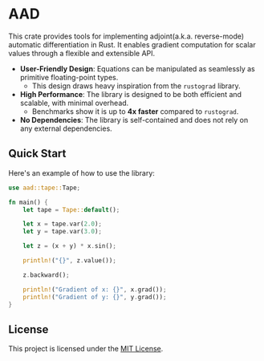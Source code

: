 # AAD

This crate provides tools for implementing adjoint(a.k.a. reverse-mode) automatic differentiation in Rust. It
enables gradient computation for scalar values through a flexible and extensible API.

- **User-Friendly Design**: Equations can be manipulated as seamlessly as primitive floating-point types.
    - This design draws heavy inspiration from the `rustograd` library.
- **High Performance**: The library is designed to be both efficient and scalable, with minimal overhead.
    - Benchmarks show it is up to **4x faster** compared to `rustograd`.
- **No Dependencies**: The library is self-contained and does not rely on any external dependencies.

## Quick Start

Here's an example of how to use the library:

```rust
use aad::tape::Tape;

fn main() {
    let tape = Tape::default();

    let x = tape.var(2.0);
    let y = tape.var(3.0);

    let z = (x + y) * x.sin();

    println!("{}", z.value());

    z.backward();

    println!("Gradient of x: {}", x.grad());
    println!("Gradient of y: {}", y.grad());
}
```

## License

This project is licensed under the [MIT License](LICENSE).

